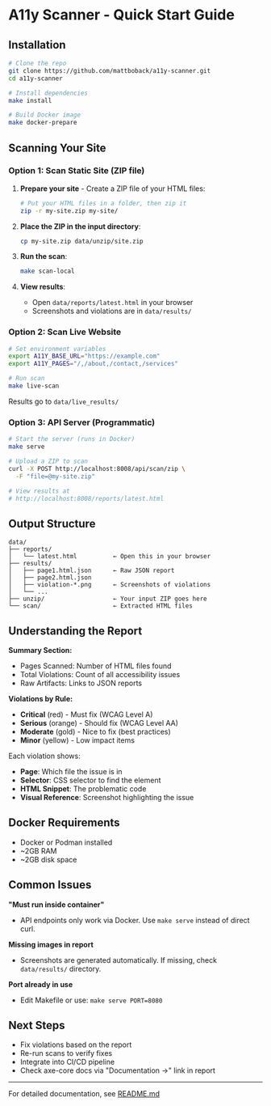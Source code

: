 # A11y Scanner - Quick Start Guide

## Installation

```bash
# Clone the repo
git clone https://github.com/mattboback/a11y-scanner.git
cd a11y-scanner

# Install dependencies
make install

# Build Docker image
make docker-prepare
```

## Scanning Your Site

### Option 1: Scan Static Site (ZIP file)

1. **Prepare your site** - Create a ZIP file of your HTML files:
   ```bash
   # Put your HTML files in a folder, then zip it
   zip -r my-site.zip my-site/
   ```

2. **Place the ZIP in the input directory**:
   ```bash
   cp my-site.zip data/unzip/site.zip
   ```

3. **Run the scan**:
   ```bash
   make scan-local
   ```

4. **View results**:
   - Open `data/reports/latest.html` in your browser
   - Screenshots and violations are in `data/results/`

### Option 2: Scan Live Website

```bash
# Set environment variables
export A11Y_BASE_URL="https://example.com"
export A11Y_PAGES="/,/about,/contact,/services"

# Run scan
make live-scan
```

Results go to `data/live_results/`

### Option 3: API Server (Programmatic)

```bash
# Start the server (runs in Docker)
make serve

# Upload a ZIP to scan
curl -X POST http://localhost:8008/api/scan/zip \
  -F "file=@my-site.zip"

# View results at
# http://localhost:8008/reports/latest.html
```

## Output Structure

```
data/
├── reports/
│   └── latest.html          ← Open this in your browser
├── results/
│   ├── page1.html.json      ← Raw JSON report
│   ├── page2.html.json
│   ├── violation-*.png      ← Screenshots of violations
│   └── ...
├── unzip/                   ← Your input ZIP goes here
└── scan/                    ← Extracted HTML files
```

## Understanding the Report

**Summary Section:**
- Pages Scanned: Number of HTML files found
- Total Violations: Count of all accessibility issues
- Raw Artifacts: Links to JSON reports

**Violations by Rule:**
- **Critical** (red) - Must fix (WCAG Level A)
- **Serious** (orange) - Should fix (WCAG Level AA)
- **Moderate** (gold) - Nice to fix (best practices)
- **Minor** (yellow) - Low impact items

Each violation shows:
- **Page**: Which file the issue is in
- **Selector**: CSS selector to find the element
- **HTML Snippet**: The problematic code
- **Visual Reference**: Screenshot highlighting the issue

## Docker Requirements

- Docker or Podman installed
- ~2GB RAM
- ~2GB disk space

## Common Issues

**"Must run inside container"**
- API endpoints only work via Docker. Use `make serve` instead of direct curl.

**Missing images in report**
- Screenshots are generated automatically. If missing, check `data/results/` directory.

**Port already in use**
- Edit Makefile or use: `make serve PORT=8080`

## Next Steps

- Fix violations based on the report
- Re-run scans to verify fixes
- Integrate into CI/CD pipeline
- Check axe-core docs via "Documentation →" link in report

---

For detailed documentation, see [README.md](README.md)
